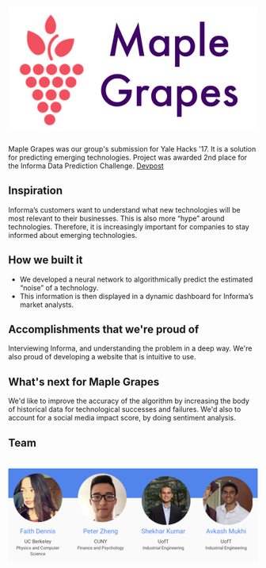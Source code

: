 # ![MapleGrapes](media/logo.png)

Maple Grapes was our group's submission for Yale Hacks '17.  It is a solution for predicting emerging technologies. Project was awarded 2nd place for the Informa Data Prediction Challenge. [Devpost](https://devpost.com/software/marble-grapes)

## Inspiration
Informa’s customers want to understand what new technologies will be most relevant to their businesses. This is also more “hype” around technologies. Therefore, it is increasingly important for companies to stay informed about emerging technologies.

## How we built it
* We developed a neural network to algorithmically predict the estimated “noise” of a technology.
* This information is then displayed in a dynamic dashboard for Informa’s market analysts.

## Accomplishments that we're proud of
Interviewing Informa, and understanding the problem in a deep way. We're also proud of developing a website that is intuitive to use.

## What's next for Maple Grapes
We'd like to improve the accuracy of the algorithm by increasing the body of historical data for technological successes and failures. We'd also to account for a social media impact score, by doing sentiment analysis.

## Team

# ![Team](media/team.png)